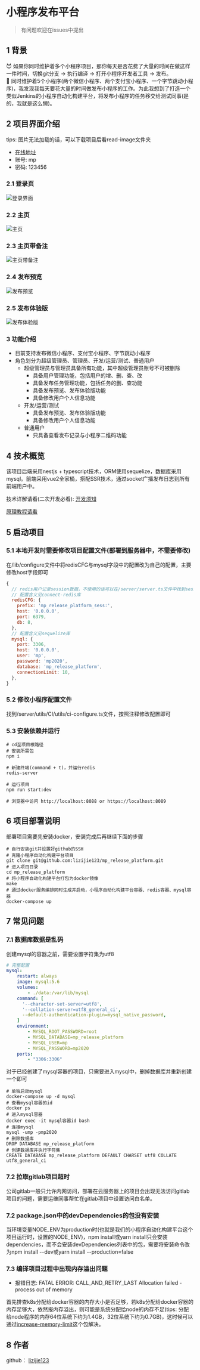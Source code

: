 # 小程序发布平台

> 有问题欢迎在issues中提出

## 1 背景

  😈 如果你同时维护着多个小程序项目，那你每天是否花费了大量的时间在做这样一件时间，切换git分支 -> 执行编译 -> 打开小程序开发者工具 -> 发布。 <br>
  🧐 同时维护着5个小程序(两个微信小程序、两个支付宝小程序、一个字节跳动小程序)，我发现我每天要花大量的时间做发布小程序的工作。为此我想到了打造一个类似Jenkins的小程序自动化构建平台，将发布小程序的任务移交给测试同事(是的，我就是这么懒)。 <br>

## 2 项目界面介绍

tips: 图片无法加载的话，可以下载项目后看read-image文件夹

* [在线地址](http://www.lizijie.cn)
* 账号: mp
* 密码: 123456

### 2.1 登录页

![登录界面](./read-image/login.jpg)

### 2.2 主页

![主页](./read-image/main.jpg)

### 2.3 主页带备注

![主页带备注](./read-image/main-remark.jpg)

### 2.4 发布预览

![发布预览](./read-image/preview.jpg)

### 2.5 发布体验版

![发布体验版](./read-image/upload.jpg)

### 3 功能介绍

- 目前支持发布微信小程序、支付宝小程序、字节跳动小程序
- 角色划分为超级管理员、管理员、开发/运营/测试、普通用户
  - 超级管理员与管理员具备所有功能，其中超级管理员账号不可被删除
    - 具备用户管理功能，包括用户的增、删、查、改
    - 具备发布任务管理功能，包括任务的删、查功能
    - 具备发布预览、发布体验版功能
    - 具备修改用户个人信息功能
  - 开发/运营/测试
    - 具备发布预览、发布体验版功能
    - 具备修改用户个人信息功能
  - 普通用户
    - 只具备查看发布记录与小程序二维码功能

## 4 技术概览

该项目后端采用nestjs + typescript技术，ORM使用sequelize，数据库采用mysql。前端采用vue2全家桶，搭配SSR技术，通过socket广播发布日志到所有前端用户中。 <br>

技术详解请看(二次开发必看): [开发须知](./开发须知.md)

[原理教程请看](https://juejin.cn/post/6896823039099731975)

## 5 启动项目

### 5.1 本地开发时需要修改项目配置文件(部署到服务器中，不需要修改)

在/lib/configure文件中将redisCFG与mysql字段中的配置改为自己的配置，主要修改host字段即可

```js
{
  // redis用户记录session数据，不使用的话可以在/server/server.ts文件中找到session中间件，并注释掉store字段，即可删除所有与redisCFG配置相关的内容
  // 配置含义见connect-redis库
  redisCFG: {
    prefix: 'mp_release_platform_sess:',
    host: '0.0.0.0',
    port: 6379,
    db: 8,
  },
  // 配置含义见sequelize库
  mysql: {
    port: 3306,
    host: '0.0.0.0',
    user: 'mp',
    password: 'mp2020',
    database: 'mp_release_platform',
    connectionLimit: 10,
  },
}
```

### 5.2 修改小程序配置文件

找到/server/utils/CI/utils/ci-configure.ts文件，按照注释修改配置即可

### 5.3 安装依赖并运行

```shell
# cd至项目根路径
# 安装所需包
npm i

# 新建终端(command + t)，并运行redis
redis-server

# 运行项目
npm run start:dev

# 浏览器中访问 http://localhost:8088 or https://localhost:8089
```

## 6 项目部署说明

部署项目需要先安装docker，安装完成后再继续下面的步骤

```shell
# 自行安装git并设置好github的SSH
# 克隆小程序自动化构建平台项目
git clone git@github.com:lizijie123/mp_release_platform.git
# 进入项目目录
cd mp_release_platform
# 将小程序自动化构建平台打包为docker镜像
make
# 通过docker服务编排同时生成并启动，小程序自动化构建平台容器、redis容器、mysql容器
docker-compose up
```

## 7 常见问题

### 7.1 数据库数据是乱码

创建mysql的容器之前，需要设置字符集为utf8

```yaml
# 完整配置
mysql:
    restart: always
    image: mysql:5.6
    volumes:
        - ./data:/var/lib/mysql
    command: [
      '--character-set-server=utf8',
      '--collation-server=utf8_general_ci',
      --default-authentication-plugin=mysql_native_password,
    ]
    environment:
        - MYSQL_ROOT_PASSWORD=root
        - MYSQL_DATABASE=mp_release_platform
        - MYSQL_USER=mp
        - MYSQL_PASSWORD=mp2020
    ports:
        - "3306:3306"
```

对于已经创建了mysql容器的项目，只需要进入mysql中，删掉数据库并重新创建一个即可

```shell
# 单独启动mysql
docker-compose up -d mysql
# 查看mysql容器的id
docker ps
# 进入mysql容器
docker exec -it mysql容器id bash
# 连接mysql
mysql -ump -pmp2020
# 删除数据库
DROP DATABASE mp_release_platform
# 创建数据库并执行字符集
CREATE DATABASE mp_release_platform DEFAULT CHARSET utf8 COLLATE utf8_general_ci
```

### 7.2 拉取gitlab项目超时

公司gitlab一般只允许内网访问，部署在云服务器上的项目会出现无法访问gitlab项目的问题，需要运维同事帮忙在gitlab项目中设置访问白名单。

### 7.2 package.json中的devDependencies的包没有安装

当环境变量NODE_ENV为production时(也就是我们的小程序自动化构建平台这个项目运行时，设置的NODE_ENV)，npm install或yarn install只会安装dependencies，而不会安装devDependencies列表中的包，需要将安装命令改为npm install --dev或yarn install --production=false

### 7.3 编译项目过程中出现内存溢出问题

* 报错日志: FATAL ERROR: CALL_AND_RETRY_LAST Allocation failed - process out of memory

首先排查k8s分配给docker容器的内存大小是否足够，若k8s分配给docker容器的内存足够大，依然报内存溢出，则可能是系统分配给node的内存不足(tips: 分配给node程序的内存64位系统下约为1.4GB，32位系统下约为0.7GB)，这时候可以通过[increase-memory-limit](https://www.npmjs.com/package/increase-memory-limit)这个包解决。

## 8 作者

github： [lizijie123](https://github.com/lizijie123)
